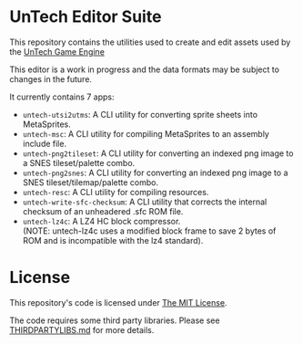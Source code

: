UnTech Editor Suite
===================

This repository contains the utilities used to create and edit assets
used by the
[UnTech Game Engine](https://github.com/undisbeliever/untech-engine)

This editor is a work in progress and the data formats may be subject to
changes in the future.

It currently contains 7 apps:

 * `untech-utsi2utms`: A CLI utility for converting sprite sheets into
   MetaSprites.
 * `untech-msc`: A CLI utility for compiling MetaSprites to an assembly
   include file.
 * `untech-png2tileset`: A CLI utility for converting an indexed png
   image to a SNES tileset/palette combo.
 * `untech-png2snes`: A CLI utility for converting an indexed png image
   to a SNES tileset/tilemap/palette combo.
 * `untech-resc`: A CLI utility for compiling resources.
 * `untech-write-sfc-checksum`: A CLI utility that corrects the internal
   checksum of an unheadered .sfc ROM file.
 * `untech-lz4c`: A LZ4 HC block compressor.\
    (NOTE: untech-lz4c uses a modified block frame to save 2 bytes of
    ROM and is incompatible with the lz4 standard).


License
=======
This repository's code is licensed under [The MIT License](LICENSE).

The code requires some third party libraries. Please see
[THIRDPARTYLIBS.md](THIRDPARTYLIBS.md) for more details.


